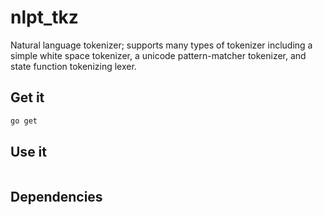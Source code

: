 # nlpt_tkz
Natural language tokenizer; supports many types of tokenizer including a simple white space tokenizer, a unicode pattern-matcher tokenizer, and state function tokenizing lexer.

## Get it

```sh
go get 
```

## Use it

```go
```

## Dependencies
